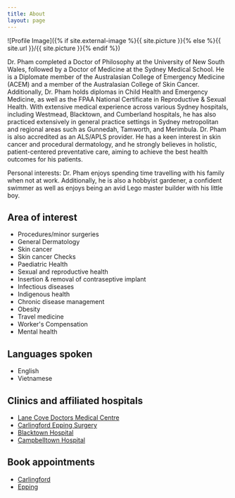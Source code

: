 ```yaml
---
title: About
layout: page
---
```

![Profile Image]({% if site.external-image %}{{ site.picture }}{% else %}{{ site.url }}/{{ site.picture }}{% endif %})

<p>Dr. Pham completed a Doctor of Philosophy at the University of New South Wales, followed by a Doctor of Medicine at the Sydney Medical School. He is a Diplomate member of the Australasian College of Emergency Medicine (ACEM) and a member of the Australasian College of Skin Cancer. Additionally, Dr. Pham holds diplomas in Child Health and Emergency Medicine, as well as the FPAA National Certificate in Reproductive & Sexual Health. With extensive medical experience across various Sydney hospitals, including Westmead, Blacktown, and Cumberland hospitals, he has also practiced extensively in general practice settings in Sydney metropolitan and regional areas such as Gunnedah, Tamworth, and Merimbula. Dr. Pham is also accredited as an ALS/APLS provider. He has a keen interest in skin cancer and procedural dermatology, and he strongly believes in holistic, patient-centered preventative care, aiming to achieve the best health outcomes for his patients. </p>

<p>Personal interests: Dr. Pham enjoys spending time travelling with his family when not at work. Additionally, he is also a hobbyist gardener, a confident swimmer as well as enjoys being an avid Lego master builder with his little boy.</p>

<h2>Area of interest</h2>

<ul class="skill-list">
	<li>Procedures/minor surgeries</li>
	<li>General Dermatology</li>
	<li>Skin cancer</li>
	<li>Skin cancer Checks</li>
	<li>Paediatric Health</li>
	<li>Sexual and reproductive health</li>
	<li>Insertion & removal of contraseptive implant</li>
	<li>Infectious diseases</li>
	<li>Indigenous health</li>
	<li>Chronic disease management</li>
	<li>Obesity</li>
	<li>Travel medicine</li>
	<li>Worker's Compensation</li>
	<li>Mental health</li>
</ul>

<h2>Languages spoken</h2>

<ul class="skill-list">
	<li>English</li>
	<li>Vietnamese</li>
</ul>

<h2>Clinics and affiliated hospitals</h2>

<ul>
	<li><a href="ttps://nuvohealth.com.au/medical-centre/lane-cove-doctors-medical-centre/">Lane Cove Doctors Medical Centre</a></li>
	<li><a href="https://nuvohealth.com.au/medical-centre/epping/">Carlingford Epping Surgery</a></li>
	<li><a href="https://www.wslhd.health.nsw.gov.au/Blacktown-Mount-Druitt-Hospital">Blacktown Hospital</a></li>
	<li><a href="hhttps://www.swslhd.health.nsw.gov.au/CCQ/">Campbelltown Hospital</a></li>
</ul>

<h2>Book appointments</h2>

<ul>
	<li><a href="https://www.hotdoc.com.au/medical-centres/carlingford-NSW-2118/carlingford-epping-surgery/doctors?wp=w_lightbox">Carlingford</a></li>
	<li><a href="https://www.hotdoc.com.au/medical-centres/epping-NSW-2121/carlingford-epping-surgery-epping/doctors?wp=w_lightbox">Epping</a></li>
</ul>